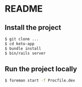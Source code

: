 # README

## Install the project

```bash
$ git clone ...
$ cd keto-app
$ bundle install
$ bin/rails server
```

## Run the project locally

```bash
$ foreman start -f Procfile.dev
```
